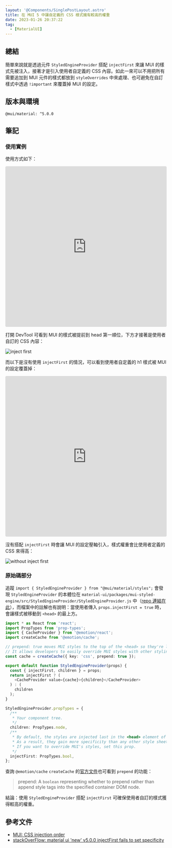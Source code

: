 ```yaml
---
layout: '@Components/SinglePostLayout.astro'
title: 在 MUI 5 中讓自定義的 CSS 樣式擁有較高的權重
date: 2023-01-26 20:37:22
tag:
  - [MaterialUI]
---
```


## 總結

簡單來說就是透過元件 `StyledEngineProvider` 搭配 `injectFirst` 來讓 MUI 的樣式先被注入，接著才是引入使用者自定義的 CSS 內容。如此一來可以不用把所有需要追加到 MUI 元件的樣式都放到 `styleOverrides` 中來處理、也可避免在自訂樣式中透過 `!important` 來覆蓋掉 MUI 的設定。

## 版本與環境

```
@mui/material: ^5.0.0
```

## 筆記

### 使用實例

使用方式如下：

<iframe src="https://codesandbox.io/embed/mui-styledengineprovider-injectfirst-lq5091?autoresize=1&fontsize=14&hidenavigation=1&module=%2Fdemo.tsx&theme=dark"
     style="width:100%; height:500px; border:0; border-radius: 4px; overflow:hidden;"
     title="mui-StyledEngineProvider-injectFirst"
     allow="accelerometer; ambient-light-sensor; camera; encrypted-media; geolocation; gyroscope; hid; microphone; midi; payment; usb; vr; xr-spatial-tracking"
     sandbox="allow-forms allow-modals allow-popups allow-presentation allow-same-origin allow-scripts"
   ></iframe>

打開 DevTool 可看到 MUI 的樣式被提前到 head 第一順位，下方才接著是使用者自訂的 CSS 內容：

![inject first](/2023/mui-StyledEngineProvider-injectFirst/injectFirst.png)

而以下是沒有使用 `injectFirst` 的情況，可以看到使用者自定義的 h1 樣式被 MUI 的設定覆蓋掉：

<iframe src="https://codesandbox.io/embed/mui-styledengineprovider-injectfirst-forked-ro4zt9?fontsize=14&hidenavigation=1&module=%2Fdemo.tsx&theme=dark"
     style="width:100%; height:500px; border:0; border-radius: 4px; overflow:hidden;"
     title="mui-StyledEngineProvider-injectFirst (forked)"
     allow="accelerometer; ambient-light-sensor; camera; encrypted-media; geolocation; gyroscope; hid; microphone; midi; payment; usb; vr; xr-spatial-tracking"
     sandbox="allow-forms allow-modals allow-popups allow-presentation allow-same-origin allow-scripts"
   ></iframe>

沒有搭配 `injectFirst` 時會讓 MUI 的設定壓軸引入，樣式權重會比使用者定義的 CSS 來得高：

![without inject first](/2023/mui-StyledEngineProvider-injectFirst/no-injectFirst.png)

### 原始碼部分

追蹤 `import { StyledEngineProvider } from "@mui/material/styles";` 會發現 `StyledEngineProvider` 的本體位在 `material-ui/packages/mui-styled-engine/src/StyledEngineProvider/StyledEngineProvider.js` 中（[repo 連結在此](https://github.com/mui/material-ui/blob/master/packages/mui-styled-engine/src/StyledEngineProvider/StyledEngineProvider.js)），而檔案中的註解也有說明：當使用者傳入 `props.injectFirst = true` 時，會讓樣式被移動到 `<head>` 的最上方。

```ts
import * as React from 'react';
import PropTypes from 'prop-types';
import { CacheProvider } from '@emotion/react';
import createCache from '@emotion/cache';

// prepend: true moves MUI styles to the top of the <head> so they're loaded first.
// It allows developers to easily override MUI styles with other styling solutions, like CSS modules.
const cache = createCache({ key: 'css', prepend: true });

export default function StyledEngineProvider(props) {
  const { injectFirst, children } = props;
  return injectFirst ? (
    <CacheProvider value={cache}>{children}</CacheProvider>
  ) : (
    children
  );
}

StyledEngineProvider.propTypes = {
  /**
   * Your component tree.
   */
  children: PropTypes.node,
  /**
   * By default, the styles are injected last in the <head> element of the page.
   * As a result, they gain more specificity than any other style sheet.
   * If you want to override MUI's styles, set this prop.
   */
  injectFirst: PropTypes.bool,
};
```

查詢 `@emotion/cache` `createCache` 的[官方文件](https://emotion.sh/docs/@emotion/cache)也可看到 `prepend` 的功能：

> prepend: A `boolean` representing whether to prepend rather than append style tags into the specified container DOM node.

結論：使用 `StyledEngineProvider` 搭配 `injectFirst` 可確保使用者自訂的樣式獲得較高的權重。

## 參考文件

- [MUI: CSS injection order](https://mui.com/material-ui/guides/interoperability/#css-injection-order)
- [stackOverFlow: material ui 'new' v5.0.0 injectFirst fails to set specificity](https://stackoverflow.com/questions/69217739/material-ui-new-v5-0-0-injectfirst-fails-to-set-specificity)
